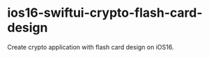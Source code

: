 # ios16-swiftui-crypto-flash-card-design

Create crypto application with flash card design on iOS16.
